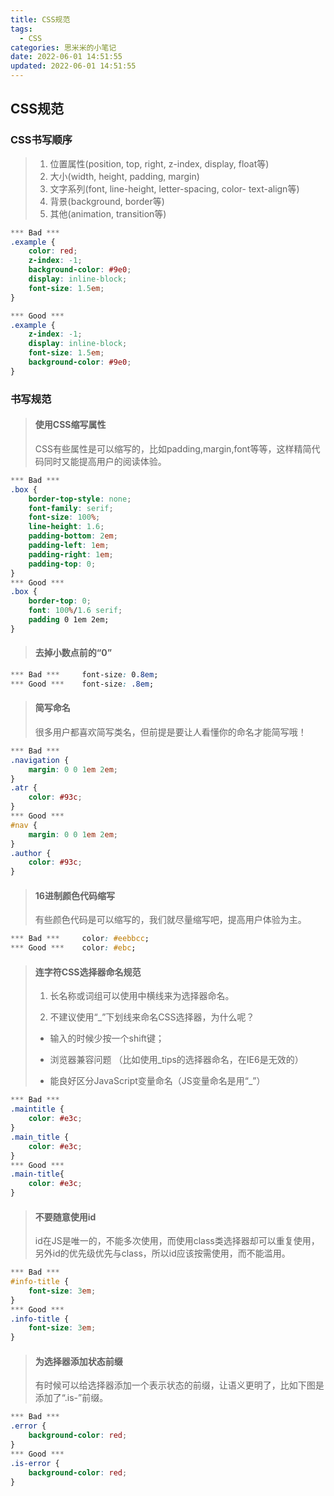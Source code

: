 ```yaml
---
title: CSS规范
tags:
  - CSS
categories: 思米米的小笔记
date: 2022-06-01 14:51:55
updated: 2022-06-01 14:51:55
---
```


## CSS规范

### CSS书写顺序

> 1. 位置属性(position, top, right, z-index, display, float等)
> 2. 大小(width, height, padding, margin)
> 3. 文字系列(font, line-height, letter-spacing, color- text-align等)
> 4. 背景(background, border等)
> 5. 其他(animation, transition等)

```css
*** Bad ***
.example {
    color: red;
    z-index: -1;
    background-color: #9e0;
    display: inline-block;
    font-size: 1.5em;
}

*** Good ***
.example {
    z-index: -1;
    display: inline-block;
    font-size: 1.5em;
    background-color: #9e0;
}
```

<!-- more -->

### 书写规范

> #### 使用CSS缩写属性
>
> CSS有些属性是可以缩写的，比如padding,margin,font等等，这样精简代码同时又能提高用户的阅读体验。

```css
*** Bad ***
.box {
	border-top-style: none;
    font-family: serif;
    font-size: 100%;
    line-height: 1.6;
    padding-bottom: 2em;
    padding-left: 1em;
    padding-right: 1em;
    padding-top: 0;
}
*** Good ***
.box {
    border-top: 0;
    font: 100%/1.6 serif;
    padding 0 1em 2em;
}
```

> #### 去掉小数点前的“0”

```css
*** Bad ***  	font-size: 0.8em;
*** Good ***	font-size: .8em;
```

> #### 简写命名
>
> 很多用户都喜欢简写类名，但前提是要让人看懂你的命名才能简写哦！

```css
*** Bad ***
.navigation {
	margin: 0 0 1em 2em;
}
.atr {
	color: #93c;
}
*** Good ***
#nav {
    margin: 0 0 1em 2em;
}
.author {
    color: #93c;
}
```

> #### 16进制颜色代码缩写
>
> 有些颜色代码是可以缩写的，我们就尽量缩写吧，提高用户体验为主。

```css
*** Bad ***		color: #eebbcc;
*** Good ***	color: #ebc;
```

> #### 连字符CSS选择器命名规范
>
> 1. 长名称或词组可以使用中横线来为选择器命名。
>
> 2. 不建议使用“_”下划线来命名CSS选择器，为什么呢？
>
> - 输入的时候少按一个shift键；
>
> - 浏览器兼容问题 （比如使用_tips的选择器命名，在IE6是无效的）
>
> - 能良好区分JavaScript变量命名（JS变量命名是用“_”）

```css
*** Bad ***
.maintitle {
	color: #e3c;
}
.main_title {
	color: #e3c;
}
*** Good ***
.main-title{
	color: #e3c;
}
```

> #### 不要随意使用id
>
> id在JS是唯一的，不能多次使用，而使用class类选择器却可以重复使用，另外id的优先级优先与class，所以id应该按需使用，而不能滥用。

```css
*** Bad ***
#info-title {
	font-size: 3em;
}
*** Good ***
.info-title {
	font-size: 3em;
}
```

> #### 为选择器添加状态前缀
>
> 有时候可以给选择器添加一个表示状态的前缀，让语义更明了，比如下图是添加了“.is-”前缀。

```css
*** Bad ***
.error {
	background-color: red;
}
*** Good ***
.is-error {
	background-color: red;
}
```
